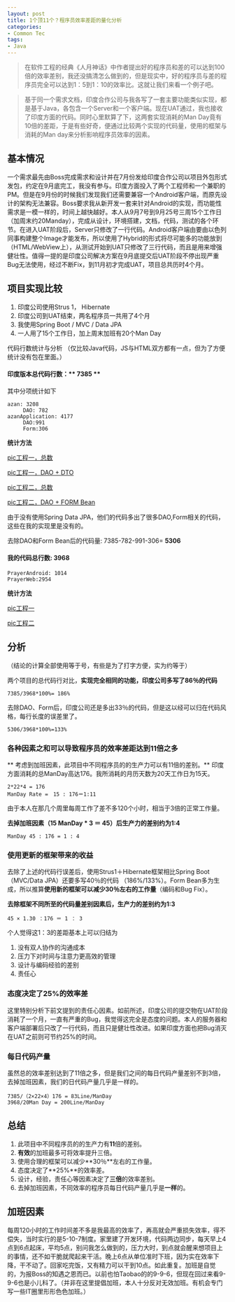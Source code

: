 ```yaml
---
layout: post
title: 1个顶11个？程序员效率差距的量化分析
categories:
- Common Tec
tags:
- Java
---
```


> 在软件工程的经典《人月神话》中作者提出好的程序员和差的可以达到100倍的效率差别，我还没搞清怎么做到的，但是现实中，好的程序员与差的程序员完全可以达到1：5到1：10的效率比。这就让我们来看一个例子吧。 

> 基于同一个需求文档，印度合作公司与我各写了一套主要功能类似实现，都是基于Java，各包含一个Server和一个客户端。现在UAT通过，我也接收了印度方面的代码。同时心里默算了下，这两套实现消耗的Man Day竟有10倍的差距，于是有些好奇，便通过比较两个实现的代码量，使用的框架与消耗的Man day来分析影响程序员效率的因素。

## 基本情况
一个需求最先由Boss完成需求和设计并在7月份发给印度合作公司以项目外包形式发包，约定在9月底完工，我没有参与。印度方面投入了两个工程师和一个兼职的PM。但是在9月份的时候我们发现我们还需要兼容一个Android客户端，而原先设计的架构无法兼容。Boss要求我从新开发一套来针对Android的实现，而功能性需求是一模一样的，时间上越快越好。本人从9月7号到9月25号三周15个工作日（加周末约20Manday），完成从设计，环境搭建，文档，代码，测试的各个环节。在进入UAT阶段后，Server只修改了一行代码。Android客户端由要由以色列同事构建整个Image才能发布，所以使用了Hybrid的形式将尽可能多的功能放到（HTML/WebView上），从测试开始到UAT只修改了三行代码，而且是用来增强健壮性。值得一提的是印度公司解决方案在9月底提交后UAT阶段不停出现严重Bug无法使用，经过不断Fix，到11月初才完成UAT，项目总共历时4个月。

## 项目实现比较

1. 印度公司使用Strus 1， Hibernate
2. 印度公司到UAT结束，两名程序员一共用了4个月
2. 我使用Spring Boot / MVC / Data JPA
3. 一人用了15个工作日，加上周末加班有20个Man Day

代码行数统计与分析 （仅比较Java代码，JS与HTML双方都有一点，但为了方便统计没有包在里面。）

#### 印度版本总代码行数：** 7385 **
其中分项统计如下

```
azan: 3208
     DAO: 782
azanApplication: 4177 
     DAO:991
     Form:306
```

**统计方法**

[pic工程一，总数](/media/pic2015/1117-0.PNG?raw=true)

[pic工程一，DAO + DTO](/media/pic2015/1117-1.PNG?raw=true)

[pic工程二，总数](/media/pic2015/1117-5.PNG?raw=true)

[pic工程二，DAO + FORM Bean](/media/pic2015/1117-2.PNG?raw=true)

由于没有使用Spring Data JPA，他们的代码多出了很多DAO,Form相关的代码，这些在我的实现里是没有的。

去除DAO和Form Bean后的代码量: 7385-782-991-306= **5306**


#### 我的代码总行数:  3968

```
PrayerAndroid: 1014
PrayerWeb:2954
```

**统计方法**

[pic工程一](/media/pic2015/1117-3.PNG?raw=true)

[pic工程二](/media/pic2015/1117-4.PNG?raw=true)

## 分析 

（结论的计算全部使用等于号，有些是为了打字方便，实为约等于）

两个项目的总代码行对比，**实现完全相同的功能，印度公司多写了86％的代码**

```
7385/3968*100%= 186%
```

去除DAO、Form后，印度公司还是多出33％的代码，但是这以经可以归在代码风格，每行长度的误差里了。

```
5306/3968*100%=133%
```

### 各种因素之和可以导致程序员的效率差距达到11倍之多

** 考虑到加班因素，此项目中不同程序员的的生产力可以有11倍的差别。**
印度方面消耗的总ManDay高达176。我所消耗的月历天数为20天工作日为15天。

```
2*22*4 = 176
ManDay Rate =　15 : 176＝1:11
```

由于本人在那几个周里每周工作了差不多120个小时，相当于3倍的正常工作量。

**去掉加班因素（15 ManDay * 3 ＝ 45）后生产力的差别约为1:4**

```
ManDay 45 : 176 = 1 : 4
```


### 使用更新的框架带来的收益
去除了上述的代码行误差后，使用Strus1＋Hibernate框架相比Spring Boot（MVC/Data JPA）还要多写40％的代码 （186%/133%）。Form Bean多为生成，所以推算**使用新的框架可以减少30％左右的工作量**（编码和Bug Fix）。

**去除框架不同所至的代码量差别因素后，生产力的差别约为1:3**

```
45 × 1.30 ：176 ＝ 1 ： 3
```

个人觉得这1：3的差距基本上可以归结为

1. 没有双人协作的沟通成本
2. 压力下对时间与注意力更高效的管理
3. 设计与编码经验的差别
4. 责任心

### 态度决定了25%的效率差

这里特别分析下前文提到的责任心因素。如前所述，印度公司的提交物在UAT阶段消耗了一个月，一直有严重的Bug，我觉得这完全是态度的问题。本人的服务器和客户端部署后只改了一行代码，而且只是健壮性改进。如果印度方面也把Bug消灭在UAT之前则可节约25%的时间。

### 每日代码产量
虽然总的效率差别达到了11倍之多，但是我们之间的每日代码产量差别不到3倍，去掉加班因素，我们的日代码产量几乎是一样的。

```
7385/（2×22×4）176 = 83Line/ManDay
3968/20Man Day = 200Line/ManDay
```

## 总结

1. 此项目中不同程序员的的生产力有**11**倍的差别。
2. **有效**的加班最多可将效率提升三倍。
3. 使用合理的框架可以减少**30％**左右的工作量。
4. 态度决定了**25%**的效率差。
5. 设计，经验，责任心等因素决定了**三倍**的效率差别。
6. 去掉加班因素，不同效率的程序员每日代码产量几乎是**一样**的。

## 加班因素

每周120小时的工作时间差不多是我最高的效率了，再高就会严重损失效率，得不偿失，当时实行的是5-10-7制度。家里建了开发环境，代码两边同步，每天早上4点到6点起床，平均5点，别问我怎么做到的，压力大时，到点就会醒来想项目上的事情，还不如干脆就爬起来干活。晚上6点从单位准时下班，因为实在效率下降，干不动了。回家吃完饭，又有精力可以干到10点。如此重复。加班是自觉的，为报Boss的知遇之恩而已。以前也怕Taobao的的9-9-6，但现在回过来看9-9-6也是小儿科了。（并非在这里提倡加班，本人十分反对无效加班。有机会专门写一些IT圈里形形色色加班。）


